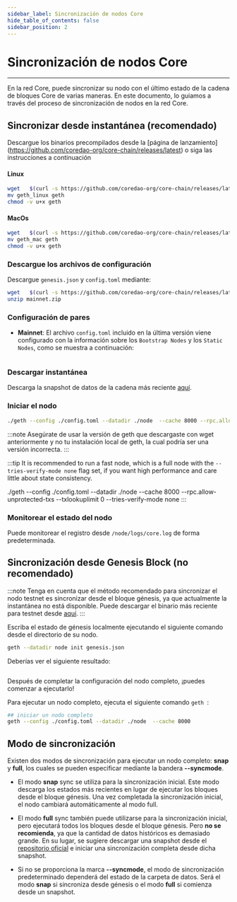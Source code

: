```yaml
---
sidebar_label: Sincronización de nodos Core
hide_table_of_contents: false
sidebar_position: 2
---
```


# Sincronización de nodos Core

---

En la red Core, puede sincronizar su nodo con el último estado de la cadena de bloques Core de varias maneras. En este documento, lo guiamos a través del proceso de sincronización de nodos en la red Core.

## Sincronizar desde instantánea (recomendado)

Descargue los binarios precompilados desde la [página de lanzamiento] (https://github.com/coredao-org/core-chain/releases/latest) o siga las instrucciones a continuación

#### Linux

```bash
wget   $(curl -s https://github.com/coredao-org/core-chain/releases/latest |grep browser_ |grep geth_linux |cut -d\" -f4)
mv geth_linux geth
chmod -v u+x geth
```

#### MacOs

```bash
wget   $(curl -s https://github.com/coredao-org/core-chain/releases/latest |grep browser_ |grep geth_mac |cut -d\" -f4)
mv geth_mac geth
chmod -v u+x geth
```

### Descargue los archivos de configuración

Descargue `genesis.json` y `config.toml` mediante:

```bash
wget   $(curl -s https://github.com/coredao-org/core-chain/releases/latest |grep browser_ |grep mainnet |cut -d\" -f4)
unzip mainnet.zip
```

### Configuración de pares

- **Mainnet**: El archivo `config.toml` incluido en la última versión viene configurado con la información sobre los `Bootstrap Nodes` y los `Static Nodes`, como se muestra a continuación:

```yaml
```

### Descargar instantánea

Descarga la snapshot de datos de la cadena más reciente [aquí](https://github.com/coredao-org/core-snapshots).

### Iniciar el nodo

```bash
./geth --config ./config.toml --datadir ./node  --cache 8000 --rpc.allow-unprotected-txs --txlookuplimit 0
```

:::note
Asegúrate de usar la versión de geth que descargaste con wget anteriormente y no tu instalación local de geth, la cual podría ser una versión incorrecta.
:::

:::tip
It is recommended to run a fast node, which is a full node with the `--tries-verify-mode none` flag set, if you want high performance and care little about state consistency.

./geth --config ./config.toml --datadir ./node  --cache 8000 --rpc.allow-unprotected-txs --txlookuplimit 0 --tries-verify-mode none
:::

### Monitorear el estado del nodo

Puede monitorear el registro desde `/node/logs/core.log` de forma predeterminada.

## Sincronización desde Genesis Block (no recomendado)

:::note
Tenga en cuenta que el método recomendado para sincronizar el nodo testnet es sincronizar desde el bloque génesis, ya que actualmente la instantánea no está disponible. Puede descargar el binario más reciente para testnet desde [aquí](https://github.com/coredao-org/core-chain/releases).
:::

Escriba el estado de génesis localmente ejecutando el siguiente comando desde el directorio de su nodo.

```bash
geth --datadir node init genesis.json
```

Deberías ver el siguiente resultado:

```bash
```

Después de completar la configuración del nodo completo, ¡puedes comenzar a ejecutarlo!

Para ejecutar un nodo completo, ejecuta el siguiente comando `geth `:

```bash
## iniciar un nodo completo
geth --config ./config.toml --datadir ./node  --cache 8000
```

## Modo de sincronización

Existen dos modos de sincronización para ejecutar un nodo completo: **snap** y **full**, los cuales se pueden especificar mediante la bandera **--syncmode**.

- El modo **snap** sync se utiliza para la sincronización inicial. Este modo descarga los estados más recientes en lugar de ejecutar los bloques desde el bloque génesis. Una vez completada la sincronización inicial, el nodo cambiará automáticamente al modo full.

- El modo **full** sync también puede utilizarse para la sincronización inicial, pero ejecutará todos los bloques desde el bloque génesis. Pero **no se recomienda**, ya que la cantidad de datos históricos es demasiado grande. En su lugar, se sugiere descargar una snapshot desde el [repositorio oficial](https://github.com/coredao-org/core-snapshots) e iniciar una sincronización completa desde dicha snapshot.

- Si no se proporciona la marca **--syncmode**, el modo de sincronización predeterminado dependerá del estado de la carpeta de datos. Será el modo **snap** si sincroniza desde génesis o el modo **full** si comienza desde un snapshot.